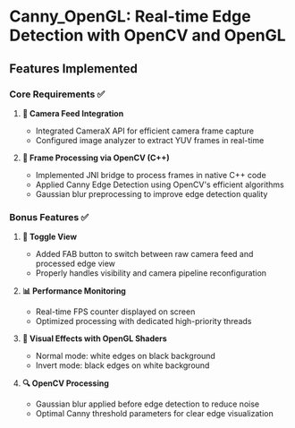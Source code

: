# Canny_OpenGL: Real-time Edge Detection with OpenCV and OpenGL

## Features Implemented

### Core Requirements ✅

1. **📸 Camera Feed Integration**
   - Integrated CameraX API for efficient camera frame capture
   - Configured image analyzer to extract YUV frames in real-time

2. **🔁 Frame Processing via OpenCV (C++)**
   - Implemented JNI bridge to process frames in native C++ code
   - Applied Canny Edge Detection using OpenCV's efficient algorithms
   - Gaussian blur preprocessing to improve edge detection quality

### Bonus Features ✅

1. **🔄 Toggle View**
   - Added FAB button to switch between raw camera feed and processed edge view
   - Properly handles visibility and camera pipeline reconfiguration

2. **📊 Performance Monitoring**
   - Real-time FPS counter displayed on screen
   - Optimized processing with dedicated high-priority threads

3. **🎨 Visual Effects with OpenGL Shaders**
   - Normal mode: white edges on black background
   - Invert mode: black edges on white background

4. **🔍 OpenCV Processing**
   - Gaussian blur applied before edge detection to reduce noise
   - Optimal Canny threshold parameters for clear edge visualization
